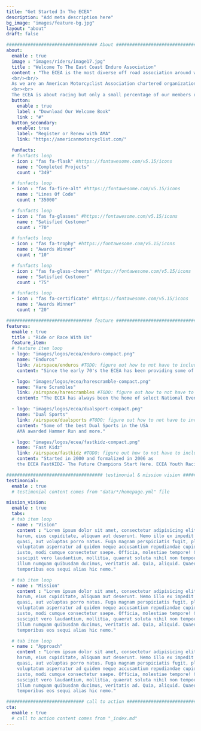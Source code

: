 ```yaml
---
title: "Get Started In The ECEA"
description: "Add meta description here"
bg_image: "images/feature-bg.jpg"
layout: "about"
draft: false

################################## About #####################################
about:
  enable : true
  image : "images/riders/image17.jpg"
  title : "Welcome To The East Coast Enduro Association"
  content : "The ECEA is the most diverse off road association around with something for the family, youth rider, racer or enthusiast.
  <br/><br/>
  As we are an American Motorcyclist Association chartered organization, we urge you to join to the AMA. The AMA has many benefits to both the ECEA and to you. The AMA supports motorcycling and our organization and as a member, you will be provided with many benefits.
  <br><br>
  The ECEA is about racing but only a small percentage of our members race and many don’t even ride. Many of our ECEA members just volunteer to help and enjoy the life long friendships that are formed. Our youth racing is a complete family oriented program. Camping for the weekend is very popular with the kids racing on Saturday. Older kids(12+) and adults race on Sunday."
  button:
    enable : true
    label : "Download Our Welcome Book"
    link : "#"
  button_secondary:
    enable: true
    label: "Register or Renew with AMA"
    link: "https://americanmotorcyclist.com/"

  funfacts:
  # funfacts loop
  - icon : "fas fa-flask" #https://fontawesome.com/v5.15/icons
    name : "Completed Projects"
    count : "349"

  # funfacts loop
  - icon : "fas fa-fire-alt" #https://fontawesome.com/v5.15/icons
    name : "Lines Of Code"
    count : "35000"

  # funfacts loop
  - icon : "fas fa-glasses" #https://fontawesome.com/v5.15/icons
    name : "Satisfied Customer"
    count : "70"

  # funfacts loop
  - icon : "fas fa-trophy" #https://fontawesome.com/v5.15/icons
    name : "Awards Winner"
    count : "10"

  # funfacts loop
  - icon : "fas fa-glass-cheers" #https://fontawesome.com/v5.15/icons
    name : "Satisfied Customer"
    count : "75"

  # funfacts loop
  - icon : "fas fa-certificate" #https://fontawesome.com/v5.15/icons
    name : "Awards Winner"
    count : "20"

################################ feature #####################################
features:
  enable : true
  title : "Ride or Race With Us"
  feature_item:
  # feature item loop
  - logo: "images/logos/ecea/enduro-compact.png"
    name: "Enduros"
    link: /airspace/enduros #TODO: figure out how to not have to include pre-pend of "airspace"
    content: "Since the early 70's the ECEA has been providing some of the best Enduro events on the east coast. We offer old school time keepers and some restarts."

  - logo: "images/logos/ecea/harescramble-compact.png"
    name: "Hare Scrambles"
    link: /airspace/harescrambles #TODO: figure out how to not have to include pre-pend of "airspace"
    content: "The ECEA has always been the home of select National Events back in the day and now provide some of the most diverse off road events in the country"

  - logo: "images/logos/ecea/dualsport-compact.png"
    name: "Dual Sports"
    link: /airspace/dualsports #TODO: figure out how to not have to include pre-pend of "airspace"
    content: "Some of the best Dual Sports in the USA
    AMA awarded Hammer Run and more."

  - logo: "images/logos/ecea/fastkidz-compact.png"
    name: "Fast Kidz"
    link: /airspace/fastkidz #TODO: figure out how to not have to include pre-pend of "airspace"
    content: "Started in 2000 and formalized in 2006 as
    the ECEA FastKIDZ- The Future Champions Start Here. ECEA Youth Racing."

#################################### testimonial & mission vision #######################################
testimonial:
  enable : true
  # testimonial content comes from "data/*/homepage.yml" file

mission_vision:
  enable : true
  tabs:
  # tab item loop
  - name : "Vision"
    content : "Lorem ipsum dolor sit amet, consectetur adipisicing elit. Inventore nobis ducimus facere repellat
    harum, eius cupiditate, aliquam aut deserunt. Nemo illo ex impedit autem quod nobis architecto, velit
    quasi, aut voluptas porro natus. Fuga magnam perspiciatis fugit, placeat possimus officia non ducimus
    voluptatum aspernatur ad quidem neque accusantium repudiandae cupiditate nobis corporis, cum facere
    iusto, modi cumque consectetur saepe. Officia, molestiae tempore! Consequatur ipsa consequuntur saepe
    suscipit vero laudantium, mollitia, quaerat soluta nihil non tempore, quos dignissimos quasi ab officiis
    illum numquam quibusdam ducimus, veritatis ad. Quia, aliquid. Quaerat quos ducimus ipsam amet minus
    temporibus eos sequi alias hic nemo."

  # tab item loop
  - name : "Mission"
    content : "Lorem ipsum dolor sit amet, consectetur adipisicing elit. Inventore nobis ducimus facere repellat
    harum, eius cupiditate, aliquam aut deserunt. Nemo illo ex impedit autem quod nobis architecto, velit
    quasi, aut voluptas porro natus. Fuga magnam perspiciatis fugit, placeat possimus officia non ducimus
    voluptatum aspernatur ad quidem neque accusantium repudiandae cupiditate nobis corporis, cum facere
    iusto, modi cumque consectetur saepe. Officia, molestiae tempore! Consequatur ipsa consequuntur saepe
    suscipit vero laudantium, mollitia, quaerat soluta nihil non tempore, quos dignissimos quasi ab officiis
    illum numquam quibusdam ducimus, veritatis ad. Quia, aliquid. Quaerat quos ducimus ipsam amet minus
    temporibus eos sequi alias hic nemo."

  # tab item loop
  - name : "Approach"
    content : "Lorem ipsum dolor sit amet, consectetur adipisicing elit. Inventore nobis ducimus facere repellat
    harum, eius cupiditate, aliquam aut deserunt. Nemo illo ex impedit autem quod nobis architecto, velit
    quasi, aut voluptas porro natus. Fuga magnam perspiciatis fugit, placeat possimus officia non ducimus
    voluptatum aspernatur ad quidem neque accusantium repudiandae cupiditate nobis corporis, cum facere
    iusto, modi cumque consectetur saepe. Officia, molestiae tempore! Consequatur ipsa consequuntur saepe
    suscipit vero laudantium, mollitia, quaerat soluta nihil non tempore, quos dignissimos quasi ab officiis
    illum numquam quibusdam ducimus, veritatis ad. Quia, aliquid. Quaerat quos ducimus ipsam amet minus
    temporibus eos sequi alias hic nemo."

############################# call to action #################################
cta:
  enable : true
  # call to action content comes from "_index.md"
---
```

